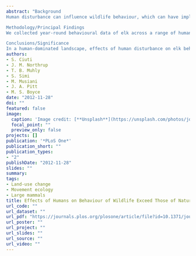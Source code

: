 ```yaml
---
abstract: "Background
Human disturbance can influence wildlife behaviour, which can have implications for wildlife populations. For example, wildlife may be more vigilant near human disturbance, resulting in decreased forage intake and reduced reproductive success. We measured the effects of human activities compared to predator and other environmental factors on the behaviour of elk (Cervus elaphus Linnaeus 1758) in a human-dominated landscape in Alberta, Canada.

Methodology/Principal Findings
We collected year-round behavioural data of elk across a range of human disturbances. We estimated linear mixed models of elk behaviour and found that human factors (land-use type, traffic and distance from roads) and elk herd size accounted for more than 80% of variability in elk vigilance. Elk decreased their feeding time when closer to roads, and road traffic volumes of at least 1 vehicle every 2 hours induced elk to switch into a more vigilant behavioural mode with a subsequent loss in feeding time. Other environmental factors, thought crucial in shaping vigilance behaviour in elk (natural predators, reproductive status of females), were not important. The highest levels of vigilance were recorded on public lands where hunting and motorized recreational activities were cumulative compared to the national park during summer, which had the lowest levels of vigilance.

Conclusions/Significance
In a human-dominated landscape, effects of human disturbance on elk behaviour exceed those of habitat and natural predators. Humans trigger increased vigilance and decreased foraging in elk. However, it is not just the number of people but also the type of human activity that influences elk behaviour (e.g. hiking vs. hunting). Quantifying the actual fitness costs of human disturbance remains a challenge in field studies but should be a primary focus for future researches. Some species are much more likely to be disturbed by humans than by non-human predators: for these species, quantifying human disturbance may be the highest priority for conservation."
authors:
- S. Ciuti
- J. M. Northrup
- T. B. Muhly
- S. Simi
- M. Musiani
- J. A. Pitt
- M. S. Boyce
date: "2012-11-28"
doi: ""
featured: false
image:
  caption: 'Image credit: [**Unsplash**](https://unsplash.com/photos/jdD8gXaTZsc)'
  focal_point: ""
  preview_only: false
projects: []
publication: '*PLoS One*'
publication_short: ""
publication_types:
- "2"
publishDate: "2012-11-28"
slides: ""
summary:  
tags:
- Land-use change
- Movement ecology
- Large mammals
title: Effects of Humans on Behaviour of Wildlife Exceed Those of Natural Predators in a Landscape of Fear
url_code: ""
url_dataset: ""
url_pdf: "https://journals.plos.org/plosone/article/file?id=10.1371/journal.pone.0050611&type=printable"
url_poster: ""
url_project: ""
url_slides: ""
url_source: ""
url_video: ""
---
```




